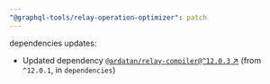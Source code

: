 ```yaml
---
"@graphql-tools/relay-operation-optimizer": patch
---
```

dependencies updates:
  - Updated dependency [`@ardatan/relay-compiler@^12.0.3` ↗︎](https://www.npmjs.com/package/@ardatan/relay-compiler/v/12.0.3) (from `^12.0.1`, in `dependencies`)

